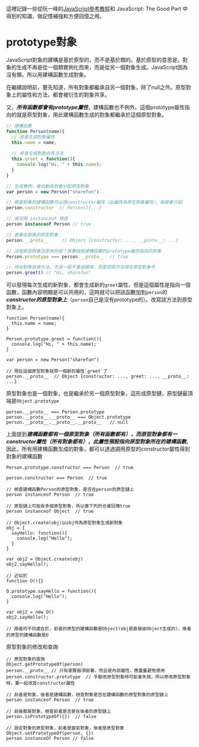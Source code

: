 這裡記錄一些從阮一峰的[JavaScript參考教程](http://javascript.ruanyifeng.com/)和 JavaScript: The Good Part 中得到的知識，做記憶補強和方便回憶之用。

# prototype對象

JavaScript對象的建構是基於原型的，而不是基於類的。基於原型的意思是，對象的生成不再是從一個類實例化而來，而是從另一個對象生成。JavaScript因為沒有類，所以用建構函數生成對象。

在繼續說明前，要先知道，所有對象都繼承自另一個對象，除了null之外。原型對象上的屬性和方法，都會被衍生的對象共享。

又，***所有函數都會有prototype屬性***，建構函數也不例外。這個prototype屬性指向的就是原型對象，用此建構函數生成的對象都繼承於這個原型對象。

```javascript
// 建構函數
function Person(name){
  // 將會生成對象屬性
  this.name = name;
  
  // 將會生成對象自有方法
  this.greet = function(){
    console.log("Hi, " + this.name);
  }
}

// 生成實例，會自動為對象分配原型對象
var person = new Person("sharefun")

// 檢查對象的建構函數可以用constructor屬性（此屬性為原生對象屬性），後面會介紹
person.constructor  // Person(){...}

// 或可用 instanceof 檢查
person instanceof Person // true

// 查看此對象的原型對象
person.__proto__     // Object {constructor: ..., __proto__: ...}

// 這個原型對象怎麽來的呢？其實就是建構函數的prototype屬性指向的對象
Person.prototype === person.__proto__  // true

// 呼叫對象自身方法，不過一般不會這樣用，而是把該方法寫在原型對象中
person.greet() // "Hi, sharefun"
```

可以發現每次生成的新對象，都會生成新的`greet`屬性，但是這個屬性是指向一個函數，函數內容明顯是可以共用的，這時就可以把該函數加到`person`的***constructor的原型對象上***（`person`自己是沒有prototype的）。改寫該方法到原型對象上。

```
function Person(name){
  this.name = name;
}

Person.prototype.greet = function(){
  console.log("Hi, " + this.name);
}

var person = new Person("sharefun")

// 現在這個原型對象就帶一個新的屬性`greet`了
person.__proto__  // Object {constructor: ..., greet: ..., __proto__: ...}

```

原型對象也是一個對象，也是繼承於另一個原型對象，這形成原型鏈，原型鏈最頂端是`Object.prototype`

```
person.__proto__ === Person.prototype
person.__proto__.__proto__ === Object.prototype
person.__proto__.__proto__.__proto__   // null
```

上面提到***建構函數都有一個原型對象（所有函數都有），而原型對象都有一constructor屬性（所有對象都有），此屬性預設指向原型對象所在的建構函數***。因此，所有用建構函數生成的對象，都可以透過調用原型的constructor屬性得到對象的建構函數
```
Person.prototype.constructor === Person  // true

person.constructor === Person  // true
```

```
// 檢查建構函數Person的原型對象，是否在person的原型鏈上
person instanceof Person  // true

// 原型鏈上可能有多個原型對象，所以像下列的也會回傳true
person instanceof Object  // true
```

```
// Object.create(obj)以obj作為原型對象生成新對象
obj = {
  sayHello: function(){
    console.log("Hello");
  }
}

var obj2 = Object.create(obj)
obj2.sayHello();

// 近似於
function O(){}

O.prototype.sayHello = function(){
  console.log("Hello");
}

var obj2 = new O()
obj2.sayHello();

// 兩者的不同處在於，前者的原型的建構函數是Object(obj是直接由Object生成的)，後者的原型的建構函數是O
```

原型對象的修改和查詢
```
// 原型對象的查詢
Object.getPrototypeOf(person)
person.__proto__ // 只有瀏覽器須部署，而且是內部屬性，應盡量避免使用
person.constructor.prototype  // 手動改原型對象時可能會失效，所以修改原型對象時，要一起改其constructor屬性
```

```
// 前者是對象，後者是建構函數，檢查對象是否在建構函數的原型對象的原型鏈上
person instanceof Person  // true

// 前後都是對象，檢查前者是否是在後者的原型鏈上
person.isPrototypeOf({})  // false
```

```
// 設定對象的原型對象，前者是當前對象，後者是原型對象
Object.setPrototypeOf(person, {})
person instanceOf Person // false
```
